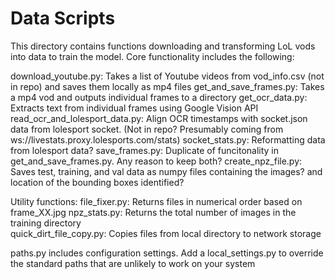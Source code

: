 # Data Scripts

This directory contains functions downloading and transforming LoL vods into data to train the model. Core functionality includes the following: 

download_youtube.py: Takes a list of Youtube videos from vod_info.csv (not in repo) and saves them locally as mp4 files
get_and_save_frames.py: Takes a mp4 vod and outputs individual frames to a directory 
get_ocr_data.py: Extracts text from individual frames using Google Vision API
read_ocr_and_lolesport_data.py: Align OCR timestamps with socket.json data from lolesport socket. (Not in repo? Presumably coming from ws://livestats.proxy.lolesports.com/stats) 
socket_stats.py: Reformatting data from lolesport data? 
save_frames.py: Duplicate of funcitonality in get_and_save_frames.py. Any reason to keep both? 
create_npz_file.py: Saves test, training, and val data as numpy files containing the images? and location of the bounding boxes identified?


Utility functions: 
file_fixer.py: Returns files in numerical order based on frame_XX.jpg
npz_stats.py: Returns the total number of images in the training directory   
quick_dirt_file_copy.py: Copies files from local directory to network storage      

paths.py includes configuration settings. Add a local_settings.py to override the standard paths that are unlikely to work on your system


